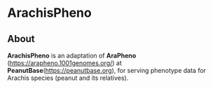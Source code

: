 <!--  
Original in README
# AraPheno  
AraPheno python code based on Django 1.9.6.   
**\*\*_Caution_:     Data NOT PUBLIC (no URL in Github)** 
-->

# ArachisPheno  

## About  
**ArachisPheno** is an adaptation of **AraPheno** (https://arapheno.1001genomes.org/) at **PeanutBase**(https://peanutbase.org), for serving phenotype data for Arachis species (peanut and its relatives).


